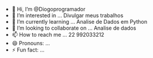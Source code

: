 - 👋 Hi, I’m @Diogoprogramador
- 👀 I’m interested in ... Divulgar meus trabalhos
- 🌱 I’m currently learning ... Analise de Dados em Python
- 💞️ I’m looking to collaborate on ... Analise de dados
- 📫 How to reach me ... 22 992033212
- 😄 Pronouns: ...
- ⚡ Fun fact: ...

<!---
Diogoprogramador/Diogoprogramador is a ✨ special ✨ repository because its `README.md` (this file) appears on your GitHub profile.
You can click the Preview link to take a look at your changes.
--->
